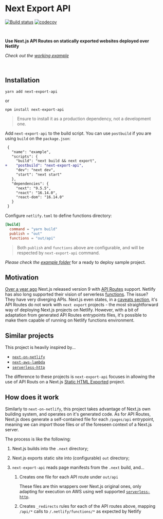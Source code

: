 # Next Export API

[![Build status](https://travis-ci.org/lucasconstantino/next-export-api.svg?branch=master)](https://travis-ci.org/github/lucasconstantino/next-export-api)
[![codecov](https://codecov.io/gh/lucasconstantino/next-export-api/branch/master/graph/badge.svg)](https://codecov.io/gh/lucasconstantino/next-export-api)

<br />

**Use Next.js API Routes on statically exported websites deployed over Netlify**

_Check out the [working example](https://next-export-api.netlify.app/)_


<br />

## Installation

```
yarn add next-export-api
```

or

```
npm install next-export-api
```

> Ensure to install it as a production dependency, not a development one.

Add `next-export-api` to the build script. You can use `postbuild` if you are using `build` on the `package.json`:

```diff
 {
   "name": "example",
   "scripts": {
     "build": "next build && next export",
+    "postbuild": "next-export-api",
     "dev": "next dev",
     "start": "next start"
   },
   "dependencies": {
     "next": "9.5.5",
     "react": "16.14.0",
     "react-dom": "16.14.0"
   }
 }
```

Configure `netlify.toml` to define functions directory:

```toml
[build]
  command = "yarn build"
  publish = "out"
  functions = "out/api"
```

> Both `publish` and `functions` above are configurable, and will be respected by `next-export-api` command.

_Please check the [example folder](./example/)_ for a ready to deploy sample project.

## Motivation

[Over a year ago](https://nextjs.org/blog/next-9#api-routes) Next.js released version 9 with [API Routes](https://nextjs.org/docs/api-routes/introduction) support. Netlify has also long supported their vision of serverless [functions](https://www.netlify.com/products/functions/). The issue? They have very diverging APIs. Next.js even states, in a [caveats section](https://nextjs.org/docs/api-routes/introduction#caveats), it's API Routes do not work with `next export` projects - the most straightforward way of deploying Next.js projects on Netlify. However, with a bit of adaptation from generated API Routes entrypoints files, it's possible to make them capable of running on Netlify functions environment.

## Similar projects

This project is heavily inspired by...

- [`next-on-netlify`](https://github.com/netlify/next-on-netlify)
- [`next-aws-lambda`](https://github.com/serverless-nextjs/serverless-next.js)
- [`serverless-http`](https://github.com/dougmoscrop/serverless-http)

The difference to these projects is `next-export-api` focuses in allowing the use of API Routs on a Next.js [Static HTML Exported](https://nextjs.org/docs/advanced-features/static-html-export) project.

## How does it work

Similarly to `next-on-netlify`, this project takes advantage of Next.js own building system, and operates on it's generated code. As for API Routes, Next.js does generate a self-contained file for each `/pages/api` entrypoint, meaning we can _import_ those files or of the foreseen context of a Next.js server.

The process is like the following:

1. Next.js builds into the `.next` directory;
2. Next.js exports static site into (configurable) `out` directory;
3. `next-export-api` reads page manifests from the `.next` build, and...

   1. Creates one file for each API route under `out/api`

      These files are thin wrappers over Next.js original ones, only adapting for execution on AWS using well supported [`serverless-http`](https://github.com/dougmoscrop/serverless-http).

   2. Creates `_redirects` rules for each of the API routes above, mapping `/api/*` calls to `/.netlify/functions/*` as expected by Netlify

